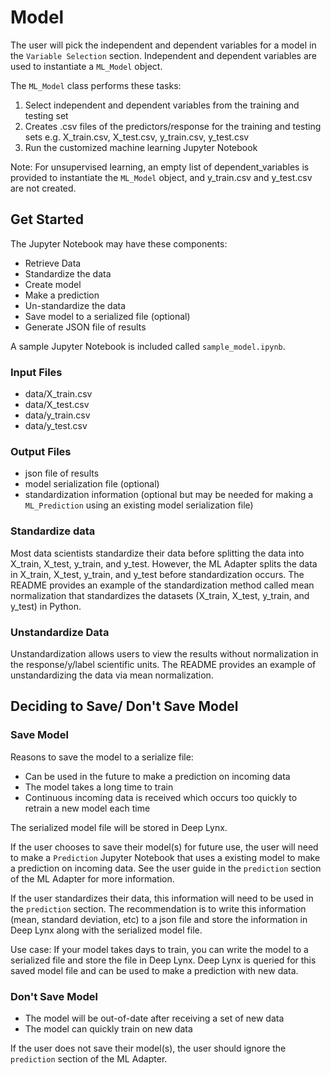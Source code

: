 # Model

The user will pick the independent and dependent variables for a model in the `Variable Selection` section. Independent and dependent variables are used to instantiate a `ML_Model` object.

The `ML_Model` class performs these tasks:

1. Select independent and dependent variables from the training and testing set
2. Creates .csv files of the predictors/response for the training and testing sets e.g. X_train.csv, X_test.csv, y_train.csv, y_test.csv
3. Run the customized machine learning Jupyter Notebook

Note: For unsupervised learning, an empty list of dependent_variables is provided to instantiate the `ML_Model` object, and y_train.csv and y_test.csv are not created.

## Get Started
The Jupyter Notebook may have these components:
* Retrieve Data
* Standardize the data
* Create model
* Make a prediction
* Un-standardize the data
* Save model to a serialized file (optional)
* Generate JSON file of results


A sample Jupyter Notebook is included called `sample_model.ipynb`.

### Input Files

* data/X_train.csv
* data/X_test.csv
* data/y_train.csv
* data/y_test.csv


### Output Files

* json file of results
* model serialization file (optional)
* standardization information (optional but may be needed for making a `ML_Prediction` using an existing model serialization file)

### Standardize data

Most data scientists standardize their data before splitting the data into X_train, X_test, y_train, and y_test. However, the ML Adapter splits the data in X_train, X_test, y_train, and y_test before standardization occurs. The README provides an example of the standardization method called mean normalization that standardizes the datasets (X_train, X_test, y_train, and y_test) in Python.


### Unstandardize Data

Unstandardization allows users to view the results without normalization in the response/y/label scientific units. The README provides an example of unstandardizing the data via mean normalization.

## Deciding to Save/ Don't Save Model

### Save Model
Reasons to save the model to a serialize file:
* Can be used in the future to make a prediction on incoming data
* The model takes a long time to train
* Continuous incoming data is received which occurs too quickly to retrain a new model each time

The serialized model file will be stored in Deep Lynx.

If the user chooses to save their model(s) for future use, the user will need to make a `Prediction` Jupyter Notebook that uses a existing model to make a prediction on incoming data. See the user guide in the `prediction` section of the ML Adapter for more information.

If the user standardizes their data, this information will need to be used in the `prediction` section. The recommendation is to write this information (mean, standard deviation, etc) to a json file and store the information in Deep Lynx along with the serialized model file.

Use case: If your model takes days to train, you can write the model to a serialized file and store the file in Deep Lynx. Deep Lynx is queried for this saved model file and can be used to make a prediction with new data.

### Don't Save Model
* The model will be out-of-date after receiving a set of new data
* The model can quickly train on new data

If the user does not save their model(s), the user should ignore the `prediction` section of the ML Adapter.
